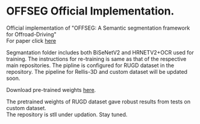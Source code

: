 # OFFSEG Official Implementation.
Official implementation of "OFFSEG: A Semantic segmentation framework for Offroad-Driving"\
For paper click [here](https://arxiv.org/abs/2103.12417)


Segmantation folder includes both BiSeNetV2 and HRNETV2+OCR used for training. The instructions for re-training is same as that of the respective main repositories.
The pipline is configured for RUGD dataset in the repository. The pipeline for Rellis-3D and custom dataset will be updated soon.

Download pre-trained weights [here](https://drive.google.com/drive/folders/1v9xzKUjP-9ydOSIMFAOy4fAUMRcpo1r-?usp=sharing).

The pretrained weights of RUGD dataset gave robust results from tests on custom dataset.\
The repository is stll under updation. Stay tuned.
